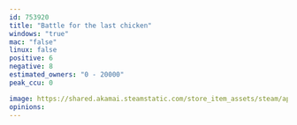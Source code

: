 ```yaml
---
id: 753920
title: "Battle for the last chicken"
windows: "true"
mac: "false"
linux: false
positive: 6
negative: 8
estimated_owners: "0 - 20000"
peak_ccu: 0

image: https://shared.akamai.steamstatic.com/store_item_assets/steam/apps/753920/header.jpg?t=1515737317
opinions:
---
```

